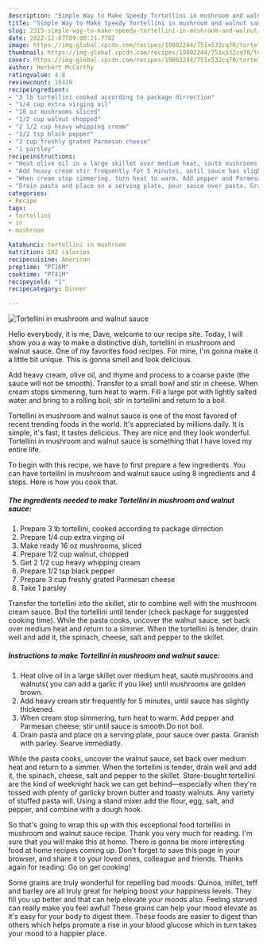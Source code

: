 ```yaml
---
description: "Simple Way to Make Speedy Tortellini in mushroom and walnut sauce"
title: "Simple Way to Make Speedy Tortellini in mushroom and walnut sauce"
slug: 2315-simple-way-to-make-speedy-tortellini-in-mushroom-and-walnut-sauce
date: 2022-12-07T09:00:21.778Z
image: https://img-global.cpcdn.com/recipes/19802244/751x532cq70/tortellini-in-mushroom-and-walnut-sauce-recipe-main-photo.jpg
thumbnail: https://img-global.cpcdn.com/recipes/19802244/751x532cq70/tortellini-in-mushroom-and-walnut-sauce-recipe-main-photo.jpg
cover: https://img-global.cpcdn.com/recipes/19802244/751x532cq70/tortellini-in-mushroom-and-walnut-sauce-recipe-main-photo.jpg
author: Herbert McCarthy
ratingvalue: 4.8
reviewcount: 10419
recipeingredient:
- "3 lb tortellini cooked according to package dirrection"
- "1/4 cup extra virging oil"
- "16 oz mushrooms sliced"
- "1/2 cup walnut chopped"
- "2 1/2 cup heavy whipping cream"
- "1/2 tsp black pepper"
- "3 cup freshly grated Parmesan cheese"
- "1 parsley"
recipeinstructions:
- "Heat olive oil in a large skillet over medium heat, sautè mushrooms and walnuts( you can add a garlic if  you like) until mushrooms are golden brown."
- "Add heavy cream stir frequently for 5 minutes, until sauce has slightly thickened."
- "When cream stop simmering, turn heat to warm. Add pepper and Parmesan cheese; stir until sauce is smooth.Do not boil."
- "Drain pasta and place on a serving plate, pour sauce over pasta. Granish with parley. Searve immediatly."
categories:
- Recipe
tags:
- tortellini
- in
- mushroom

katakunci: tortellini in mushroom 
nutrition: 192 calories
recipecuisine: American
preptime: "PT16M"
cooktime: "PT41M"
recipeyield: "1"
recipecategory: Dinner

---
```



![Tortellini in mushroom and walnut sauce](https://img-global.cpcdn.com/recipes/19802244/751x532cq70/tortellini-in-mushroom-and-walnut-sauce-recipe-main-photo.jpg)

Hello everybody, it is me, Dave, welcome to our recipe site. Today, I will show you a way to make a distinctive dish, tortellini in mushroom and walnut sauce. One of my favorites food recipes. For mine, I'm gonna make it a little bit unique. This is gonna smell and look delicious.

Add heavy cream, olive oil, and thyme and process to a coarse paste (the sauce will not be smooth). Transfer to a small bowl and stir in cheese. When cream stops simmering, turn heat to warm. Fill a large pot with lightly salted water and bring to a rolling boil; stir in tortellini and return to a boil.

Tortellini in mushroom and walnut sauce is one of the most favored of recent trending foods in the world. It's appreciated by millions daily. It is simple, it's fast, it tastes delicious. They are nice and they look wonderful. Tortellini in mushroom and walnut sauce is something that I have loved my entire life.


To begin with this recipe, we have to first prepare a few ingredients. You can have tortellini in mushroom and walnut sauce using 8 ingredients and 4 steps. Here is how you cook that.

<!--inarticleads1-->

##### The ingredients needed to make Tortellini in mushroom and walnut sauce:

1. Prepare 3 lb tortellini, cooked according to package dirrection
1. Prepare 1/4 cup extra virging oil
1. Make ready 16 oz mushrooms, sliced
1. Prepare 1/2 cup walnut, chopped
1. Get 2 1/2 cup heavy whipping cream
1. Prepare 1/2 tsp black pepper
1. Prepare 3 cup freshly grated Parmesan cheese
1. Take 1 parsley


Transfer the tortellini into the skillet, stir to combine well with the mushroom cream sauce. Boil the tortellini until tender (check package for suggested cooking time). While the pasta cooks, uncover the walnut sauce, set back over medium heat and return to a simmer. When the tortellini is tender, drain well and add it, the spinach, cheese, salt and pepper to the skillet. 

<!--inarticleads2-->

##### Instructions to make Tortellini in mushroom and walnut sauce:

1. Heat olive oil in a large skillet over medium heat, sautè mushrooms and walnuts( you can add a garlic if  you like) until mushrooms are golden brown.
1. Add heavy cream stir frequently for 5 minutes, until sauce has slightly thickened.
1. When cream stop simmering, turn heat to warm. Add pepper and Parmesan cheese; stir until sauce is smooth.Do not boil.
1. Drain pasta and place on a serving plate, pour sauce over pasta. Granish with parley. Searve immediatly.


While the pasta cooks, uncover the walnut sauce, set back over medium heat and return to a simmer. When the tortellini is tender, drain well and add it, the spinach, cheese, salt and pepper to the skillet. Store-bought tortellini are the kind of weeknight hack we can get behind—especially when they&#39;re tossed with plenty of garlicky brown butter and toasty walnuts. Any variety of stuffed pasta will. Using a stand mixer add the flour, egg, salt, and pepper, and combine with a dough hook. 

So that's going to wrap this up with this exceptional food tortellini in mushroom and walnut sauce recipe. Thank you very much for reading. I'm sure that you will make this at home. There is gonna be more interesting food at home recipes coming up. Don't forget to save this page in your browser, and share it to your loved ones, colleague and friends. Thanks again for reading. Go on get cooking!

Some grains are truly wonderful for repelling bad moods. Quinoa, millet, teff and barley are all truly great for helping boost your happiness levels. They fill you up better and that can help elevate your moods also. Feeling starved can really make you feel awful! These grains can help your mood elevate as it's easy for your body to digest them. These foods are easier to digest than others which helps promote a rise in your blood glucose which in turn takes your mood to a happier place.
